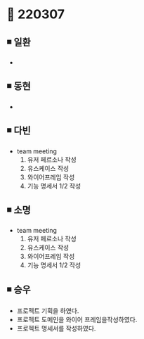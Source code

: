 # 📌 220307

## ◾ 일환

-

## ◾ 동현

-

## ◾ 다빈

- team meeting
  1. 유저 페르소나 작성
  2. 유스케이스 작성
  3. 와이어프레임 작성
  4. 기능 명세서 1/2 작성

## ◾ 소명

- team meeting
  1. 유저 페르소나 작성
  2. 유스케이스 작성
  3. 와이어프레임 작성
  4. 기능 명세서 1/2 작성

## ◾ 승우

- 프로젝트 기획을 하였다.
- 프로젝트 도메인을 와이어 프레임을작성하였다.
- 프로젝트 명세서를 작성하였다.
